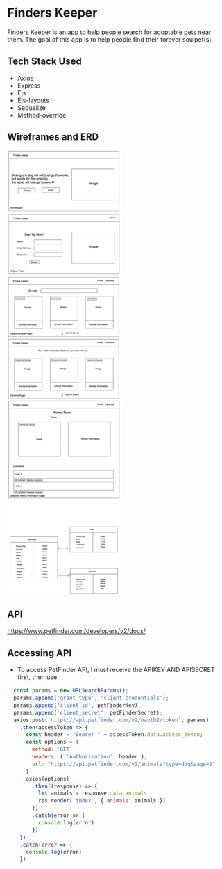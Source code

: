 # Finders Keeper
Finders Keeper is an app to help people search for adoptable pets near them. The goal of this app is to help people find their forever soulpet(s). 

## Tech Stack Used
* Axios 
* Express 
* Ejs
* Ejs-layouts
* Sequelize 
* Method-override

## Wireframes and ERD
![Finders Keeper Wireframe and ERD](Wireframe_ERD_Project2.png)

## API
https://www.petfinder.com/developers/v2/docs/

## Accessing API
* To access PetFinder API, I must receive the APIKEY AND APISECRET first, then use 
```js
  const params = new URLSearchParams();
  params.append('grant_type', 'client_credentials');
  params.append('client_id', petFinderKey);
  params.append('client_secret', petFinderSecret);
  axios.post(`https://api.petfinder.com/v2/oauth2/token`, params)
    .then(accessToken => {
      const header = "Bearer " + accessToken.data.access_token;
      const options = {
        method: 'GET',
        headers: { 'Authorization': header },
        url: "https://api.petfinder.com/v2/animals?type=dog&page=2"
      }
      axios(options)
        .then((response) => {
          let animals = response.data.animals
          res.render('index', { animals: animals })
        })
        .catch(error => {
          console.log(error)
        })
    })
    .catch(error => {
      console.log(error)
    })
```

